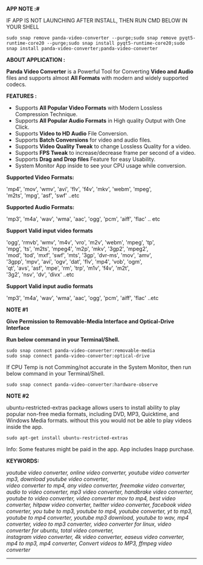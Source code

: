 **APP NOTE :#**

IF APP IS NOT LAUNCHING AFTER INSTALL, THEN RUN CMD BELOW IN YOUR SHELL

    sudo snap remove panda-video-converter --purge;sudo snap remove pyqt5-runtime-core20 --purge;sudo snap install pyqt5-runtime-core20;sudo snap install panda-video-converter;panda-video-converter


**ABOUT APPLICATION :**

**Panda Video Converter** is a Powerful Tool for Converting **Video and Audio** files and supports almost **All Formats** with modern and widely supported codecs.

**FEATURES :** 

- Supports **All Popular Video Formats** with Modern Lossless Compression Technique.
- Supports **All Popular Audio Formats** in High quality Output with One Click.
- Supports **Video to HD Audio** File Conversion.
- Supports **Batch Conversions** for video and audio files.
- Supports **Video Quality Tweak** to change Lossless Quality for a video.
- Supports **FPS Tweak** to increase/decrease frame per second of a video.
- Supports **Drag and Drop files** Feature for easy Usability.
- System Monitor App inside to see your CPU usage while conversion.

**Supported Video Formats:**  
  
'mp4', 'mov', 'wmv', 'avi', 'flv', 'f4v', 'mkv', 'webm', 'mpeg',  
'm2ts', 'mpg', 'asf', 'swf' ..etc  
  
**Supported Audio Formats:**  
  
'mp3', 'm4a', 'wav', 'wma', 'aac', 'ogg', 'pcm', 'aiff', 'flac' .. etc  
  
**Support Valid input video formats**  
  
'ogg', 'rmvb', 'wmv', 'm4v', 'vro', 'm2v', 'webm', 'mpeg', 'tp',  
'mpg', 'ts', 'm2ts', 'mpeg4', 'm2p', 'mkv', '3gp2', 'mpeg2',  
'mod', 'tod', 'mxf', 'swf', 'mts', '3gp', 'dvr-ms', 'mov', 'amv',  
'3gpp', 'mpv', 'avi', 'ogv', 'dat', 'flv', 'mp4', 'vob', 'ogm',  
'qt', 'avs', 'asf', 'mpe', 'rm', 'trp', 'm1v', 'f4v', 'm2t',  
'3g2', 'nsv', 'dv', 'divx' ..etc  
  
**Support Valid input audio formats**  
  
'mp3', 'm4a', 'wav', 'wma', 'aac', 'ogg', 'pcm', 'aiff', 'flac' ..etc  
  
**NOTE #1**  
  
**Give Permission to Removable-Media Interface and Optical-Drive Interface**  
  
**Run below command in your Terminal/Shell.**  

    sudo snap connect panda-video-converter:removable-media  
    sudo snap connect panda-video-converter:optical-drive  

  
If CPU Temp is not Comming/not accurate in the System Monitor, then run below command in your Terminal/Shell.  
  

    sudo snap connect panda-video-converter:hardware-observe  
  
**NOTE #2**  
  
ubuntu-restricted-extras package allows users to install ability to play popular non-free media formats, including DVD, MP3, Quicktime, and Windows Media formats. without this you would not be able to play videos inside the app.  

    sudo apt-get install ubuntu-restricted-extras




Info: Some features might be paid in the app. App includes Inapp purchase.

**KEYWORDS:** 

*youtube video converter, online video converter, youtube video converter mp3, download youtube video converter,  
video converter to mp4, any video converter, freemake video converter, audio to video converter, mp3 video converter, handbrake video converter, youtube to video converter, video converter mov to mp4, best video converter, hitpaw video converter, twitter video converter, facebook video converter, you tube to mp3, youtube to mp4, youtube converter, yt to mp3, youtube to mp4 converter, youtube mp3 download, youtube to wav, mp4 converter, video to mp3 converter, video converter for linux, video converter for ubuntu, total video converter,  
instagram video converter, 4k video converter, easeus video converter, mp4 to mp3, mp4 converter, Convert videos to MP3, ffmpeg video converter*

---------------------------------------------------------------------------------------------------------------------------------------------